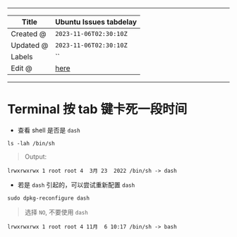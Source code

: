 -----

| Title     | Ubuntu Issues tabdelay                               |
| --------- | ---------------------------------------------------- |
| Created @ | `2023-11-06T02:30:10Z`                               |
| Updated @ | `2023-11-06T02:30:10Z`                               |
| Labels    | \`\`                                                 |
| Edit @    | [here](https://github.com/junxnone/linux/issues/126) |

-----

# Terminal 按 tab 键卡死一段时间

  - 查看 shell 是否是 `dash`

<!-- end list -->

    ls -lah /bin/sh

> Output:

    lrwxrwxrwx 1 root root 4  3月 23  2022 /bin/sh -> dash

  - 若是 `dash` 引起的，可以尝试重新配置 `dash`

<!-- end list -->

    sudo dpkg-reconfigure dash

> 选择 `NO`, 不要使用 `dash`

    lrwxrwxrwx 1 root root 4 11月  6 10:17 /bin/sh -> bash
